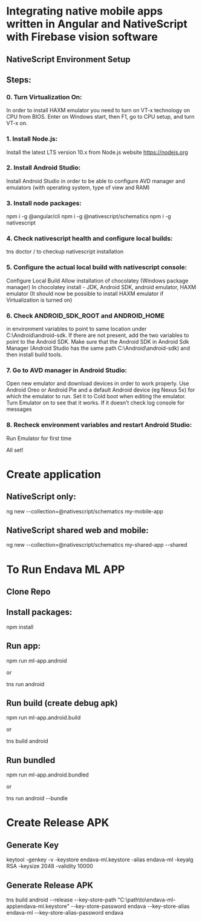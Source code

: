 # Integrating native mobile apps written in Angular and NativeScript with Firebase vision software

## NativeScript Environment Setup

## Steps:

### 0. Turn Virtualization On:
In order to install HAXM emulator you need to turn on VT-x technology on CPU from BIOS. Enter on Windows start, then F1, go to CPU setup, and turn VT-x on. 

### 1. Install Node.js:
Install the latest LTS version 10.x from Node.js website https://nodejs.org

### 2. Install Android Studio: 
Install Android Studio in order to be able to configure AVD manager and emulators (with operating system, type of view and RAM)

### 3. Install node packages:

npm i -g @angular/cli
npm i -g @nativescript/schematics
npm i -g nativescript

### 4. Check nativescript health and configure local builds:
tns doctor / to checkup nativescript installation

### 5. Configure the actual local build with nativescript console:
Configure Local Build
Allow installation of chocolatey (Windows package manager) 
In chocolatey install -  JDK, Android SDK, android emulator, HAXM emulator (It should now be possible to install HAXM emulator if Virtualization is turned on)

### 6. Check ANDROID_SDK_ROOT and ANDROID_HOME
in environment variables to point to same location under C:\Android\android-sdk. If there are not present, add the two variables to point to the Android SDK. Make sure that the Android SDK in Android Sdk Manager (Android Studio has the same path C:\Android\android-sdk) and then install build tools. 

### 7. Go to AVD manager in Android Studio:
Open new emulator and download devices in order to work properly. Use Android Oreo or Android Pie and a default Android device (eg Nexus 5x) for which the emulator to run. Set it to Cold boot when editing the emulator.
Turn Emulator on to see that it works.
If it doesn’t check log console for messages

### 8. Recheck environment variables and restart Android Studio:
Run Emulator for first time

All set!

# Create application

## NativeScript only:

ng new --collection=@nativescript/schematics my-mobile-app


## NativeScript shared web and mobile:

ng new --collection=@nativescript/schematics my-shared-app --shared

# To Run Endava ML APP

## Clone Repo

## Install packages:

npm install

## Run app:

npm run ml-app.android

or 

tns run android

## Run build (create debug apk)

npm run ml-app.android.build

or

tns build android

## Run bundled 

npm run ml-app.android.bundled

or 

tns run android --bundle

# Create Release APK

## Generate Key

keytool -genkey -v -keystore endava-ml.keystore -alias endava-ml -keyalg RSA -keysize 2048 -validity 10000

## Generate Release APK

tns build android --release --key-store-path "C:\path\to\endava-ml-app\endava-ml.keystore" --key-store-password endava --key-store-alias endava-ml --key-store-alias-password endava
